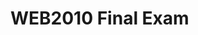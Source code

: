 # WEB2010 Final Exam

<!-- 1. In the app.js file, use $.ajax() with the dog_api to get all the breeds of dogs. Read the API docs (https://dog.ceo/dog-api/) to figure out which URL you should use. Log the response to the console. The response should have a "message" property, which should be an Object that contains all the dog breeds as its properties. -->

<!-- 2. The Object.keys() function will create an array of the properties from the object you pass to it as a parameter. Create an array of dog breeds by passing the response.message object to the Object.keys() function as a parameter. Save the return value of Object.keys() in a variable called breeds. Log the breeds array to the console to make sure it has an array of dog breed strings, then delete the console log. -->

<!-- 3. For each breed in the breeds array you created in step 2, create an option HTML element (with javascript) and place it inside the select element. Each option element should have a breed inside of it. If it works correctly, the select element will show a dropdown list of dog breeds when you click on it. -->

<!-- 4. Next, we want our Dog App to display a picture of the selected dog breed when the user clicks on the View Dog button. Listen for clicks on the viewDog button.  -->

<!-- 5. When a user clicks on the viewDog button, create a variable called breedName and assign to it the value of the select element (the selected dog breed). Log the breedName to the console to make sure it has the selected dog breed, then delete the console log. -->

<!-- 6. Use $.ajax() to get a random image of the selected breed. Look at the Dog API docs under the "By Breed" section (https://dog.ceo/dog-api/#breed) to figure out what $.ajax's url property should be. HINT: You will need to use the breedName variable in the url. Log the response to the console to make sure it has an image URL in the message property, then delete this console log. -->

<!-- 7. Using the setAttribute function (s), set the img element's src attribute to the image URL from inside response.message. If it works correctly, this will display an image of a dog on the page. -->
